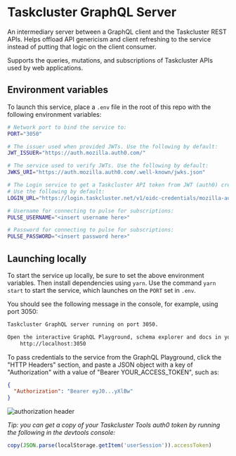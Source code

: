 # Taskcluster GraphQL Server

An intermediary server between a GraphQL client and the Taskcluster REST APIs.
Helps offload API genericism and client refreshing to the service instead of
putting that logic on the client consumer.

Supports the queries, mutations, and subscriptions of Taskcluster APIs used
by web applications.

## Environment variables

To launch this service, place a `.env` file in the root of this
repo with the following environment variables:

```sh
# Network port to bind the service to:
PORT="3050"

# The issuer used when provided JWTs. Use the following by default:
JWT_ISSUER="https://auth.mozilla.auth0.com/"

# The service used to verify JWTs. Use the following by default:
JWKS_URI="https://auth.mozilla.auth0.com/.well-known/jwks.json"

# The Login service to get a Taskcluster API token from JWT (auth0) credentials.
# Use the following by default:
LOGIN_URL="https://login.taskcluster.net/v1/oidc-credentials/mozilla-auth0"

# Username for connecting to pulse for subscriptions:
PULSE_USERNAME="<insert username here>"

# Password for connecting to pulse for subscriptions:
PULSE_PASSWORD="<insert password here>"
```

## Launching locally

To start the service up locally, be sure to set the above environment variables.
Then install dependencies using `yarn`. Use the command `yarn start` to start the
service, which launches on the `PORT` set in `.env`.

You should see the following message in the console, for example, using port 3050:

```bash
Taskcluster GraphQL server running on port 3050.

Open the interactive GraphQL Playground, schema explorer and docs in your browser at:
    http://localhost:3050
```

To pass credentials to the service from the GraphQL Playground, click the "HTTP Headers"
section, and paste a JSON object with a key of "Authorization" with a value of
"Bearer YOUR_ACCESS_TOKEN", such as:

```json
{
  "Authorization": "Bearer eyJ0...yXlBw"
}
```

![authorization header](https://cldup.com/XDpBc-qY5Q.png)

_Tip: you can get a copy of your Taskcluster Tools auth0 token by running the following
in the devtools console:_

```js
copy(JSON.parse(localStorage.getItem('userSession')).accessToken)
```
